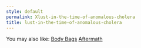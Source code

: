 ```yaml
---
style: default
permalink: Xlust-in-the-time-of-anomalous-cholera
title: lust-in-the-time-of-anomalous-cholera
---
```

You may also like:
[Body Bags](http://scp-wiki.net/body-bags)
[Aftermath](http://scp-wiki.net/aftermath)